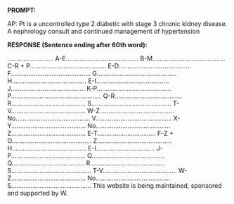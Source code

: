 **PROMPT:**

AP:  Pt is a uncontrolled type 2 diabetic with stage 3 chronic kidney disease. A nephrology consult and continued management of hypertension 

**RESPONSE (Sentence ending after 60th word):**

.......................... A-E......................................... B-M......................................... C-R + P........................................... E-D......................................... F............................................. G............................................. H.......................................... E-I......................................... J.......................................... K-P.......................................... P................................................... Q-R...................................... R.......................................... S............................................. T-V.......................................... W-Z.......................................... No.......................................... V........................................... X-Y.......................................... No.......................................... Z.......................................... E-T................................. F-Z + O............................................. Z.......................................... H.......................................... E-I................................. J-P.......................................... Q......................................... Q......................................... R.......................................... S............................................. T-V.......................................... W-Z.......................................... No.......................................... S............................................. This website is being maintained, sponsored and supported by W. 